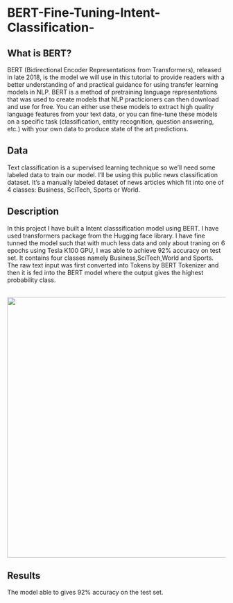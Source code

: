 # BERT-Fine-Tuning-Intent-Classification-
<h2>What is BERT?</h2>
<p>BERT (Bidirectional Encoder Representations from Transformers), released in late 2018, is the model we will use in this tutorial to provide readers with a better understanding of and practical guidance for using transfer learning models in NLP. BERT is a method of pretraining language representations that was used to create models that NLP practicioners can then download and use for free. You can either use these models to extract high quality language features from your text data, or you can fine-tune these models on a specific task (classification, entity recognition, question answering, etc.) with your own data to produce state of the art predictions.
</p>
<h2>Data</h2>
Text classification is a supervised learning technique so we’ll need some labeled data to train our model. I’ll be using this public news classification dataset. It’s a manually labeled dataset of news articles which fit into one of 4 classes: Business, SciTech, Sports or World.<h2>Description</h2>
<p> In this project I have built a Intent classsification model using BERT. I have used transformers package from the Hugging face library.
I have fine tunned the model such that with much less data and only about traning on 6 epochs using Tesla K100 GPU, I was able to achieve 92% accuracy on test set.
It contains four classes namely Business,SciTech,World and Sports.
The raw text input was first converted into Tokens by BERT Tokenizer and then it is fed into the BERT model where the output gives the highest
probability class.</p><br>




<img src="http://www.mccormickml.com/assets/BERT/padding_and_mask.png" width="600">


<h2>Results</h2>
<p>The model able to gives 92% accuracy on the test set.
